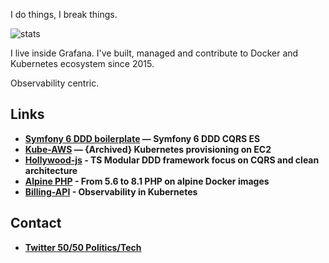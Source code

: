 I do things, I break things.

![stats](https://github-profile-summary-cards.vercel.app/api/cards/profile-details?username=jorge07&theme=tokyonight)

I live inside Grafana. 
I've built, managed and contribute to Docker and Kubernetes ecosystem since 2015.

Observability centric. 

## Links

 - **[Symfony 6 DDD boilerplate](https://github.com/jorge07/symfony-6-es-cqrs-boilerplate)  — Symfony 6 DDD CQRS ES**
 - **[Kube-AWS](https://github.com/kubernetes-retired/kube-aws) —  {Archived} Kubernetes provisioning on EC2**
 - **[Hollywood-js](https://github.com/jorge07/hollywood) - TS Modular DDD framework focus on CQRS and clean architecture**
 - **[Alpine PHP](https://github.com/jorge07/alpine-php) - From 5.6 to 8.1 PHP on alpine Docker images**
 - **[Billing-API](https://github.com/jorge07/billing-api) - Observability in Kubernetes**

## Contact

- **[Twitter 50/50 Politics/Tech](https://twitter.com/Jorge__SVQ)**
